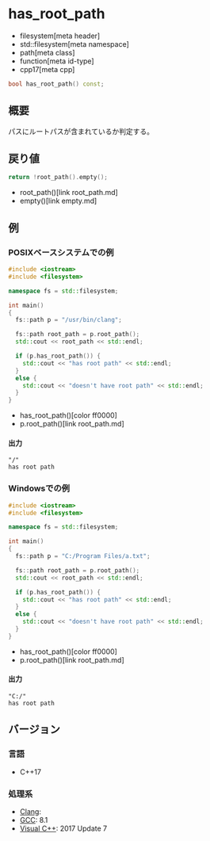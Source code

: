 # has_root_path
* filesystem[meta header]
* std::filesystem[meta namespace]
* path[meta class]
* function[meta id-type]
* cpp17[meta cpp]

```cpp
bool has_root_path() const;
```

## 概要
パスにルートパスが含まれているか判定する。


## 戻り値
```cpp
return !root_path().empty();
```
* root_path()[link root_path.md]
* empty()[link empty.md]


## 例
### POSIXベースシステムでの例
```cpp example
#include <iostream>
#include <filesystem>

namespace fs = std::filesystem;

int main()
{
  fs::path p = "/usr/bin/clang";

  fs::path root_path = p.root_path();
  std::cout << root_path << std::endl;

  if (p.has_root_path()) {
    std::cout << "has root path" << std::endl;
  }
  else {
    std::cout << "doesn't have root path" << std::endl;
  }
}
```
* has_root_path()[color ff0000]
* p.root_path()[link root_path.md]

#### 出力
```
"/"
has root path
```


### Windowsでの例
```cpp example
#include <iostream>
#include <filesystem>

namespace fs = std::filesystem;

int main()
{
  fs::path p = "C:/Program Files/a.txt";

  fs::path root_path = p.root_path();
  std::cout << root_path << std::endl;

  if (p.has_root_path()) {
    std::cout << "has root path" << std::endl;
  }
  else {
    std::cout << "doesn't have root path" << std::endl;
  }
}
```
* has_root_path()[color ff0000]
* p.root_path()[link root_path.md]

#### 出力
```
"C:/"
has root path
```



## バージョン
### 言語
- C++17

### 処理系
- [Clang](/implementation.md#clang):
- [GCC](/implementation.md#gcc): 8.1
- [Visual C++](/implementation.md#visual_cpp): 2017 Update 7
